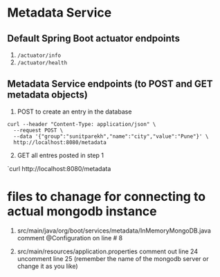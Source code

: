 # Metadata Service 

## Default Spring Boot actuator endpoints

1. `/actuator/info`
2. `/actuator/health`


## Metadata Service endpoints (to POST and GET metadata objects)

1) POST to create an entry in the database

```
curl --header "Content-Type: application/json" \
  --request POST \
  --data '{"group":"sunitparekh","name":"city","value":"Pune"}' \
  http://localhost:8080/metadata
```

2) GET all entres posted in step 1

`curl http://localhost:8080/metadata


# files to chanage for connecting to actual mongodb instance
1) src/main/java/org/boot/services/metadata/InMemoryMongoDB.java
comment @Configuration on line # 8

2) src/main/resources/application.properties
comment out line 24 
uncomment line 25 (remember the name of the mongodb server or change it as you like)
